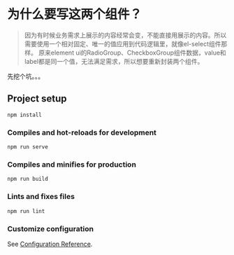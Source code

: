 # 为什么要写这两个组件？
> 因为有时候业务需求上展示的内容经常会变，不能直接用展示的内容。所以需要使用一个相对固定、唯一的值应用到代码逻辑里，就像el-select组件那样。
> 原来element ui的RadioGroup、CheckboxGroup组件数据，value和label都是同一个值，无法满足需求，所以想要重新封装两个组件。


先挖个坑。。。


## Project setup
```
npm install
```

### Compiles and hot-reloads for development
```
npm run serve
```

### Compiles and minifies for production
```
npm run build
```

### Lints and fixes files
```
npm run lint
```

### Customize configuration
See [Configuration Reference](https://cli.vuejs.org/config/).

